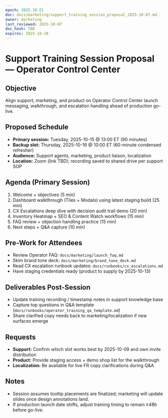 ```yaml
---
epoch: 2025.10.E1
doc: docs/marketing/support_training_session_proposal_2025-10-07.md
owner: marketing
last_reviewed: 2025-10-07
doc_hash: TBD
expires: 2025-10-18
---
```

# Support Training Session Proposal — Operator Control Center

## Objective
Align support, marketing, and product on Operator Control Center launch messaging, walkthrough, and escalation handling ahead of production go-live.

## Proposed Schedule
- **Primary session:** Tuesday, 2025-10-15 @ 13:00 ET (90 minutes)
- **Backup slot:** Thursday, 2025-10-16 @ 10:00 ET (60-minute condensed refresher)
- **Audience:** Support agents, marketing, product liaison, localization
- **Location:** Zoom (link TBD); recording saved to shared drive per support SOP

## Agenda (Primary Session)
1. Welcome + objectives (5 min)
2. Dashboard walkthrough (Tiles + Modals) using latest staging build (25 min)
3. CX Escalations deep dive with decision audit trail demo (20 min)
4. Inventory Heatmap + SEO & Content Watch workflows (15 min)
5. FAQ review + objection handling practice (15 min)
6. Next steps + Q&A capture (10 min)

## Pre-Work for Attendees
- Review Operator FAQ: `docs/marketing/launch_faq.md`
- Skim brand tone deck: `docs/marketing/brand_tone_deck.md`
- Read CX escalation runbook updates: `docs/runbooks/cx_escalations.md`
- Have staging credentials ready (product to supply by 2025-10-13)

## Deliverables Post-Session
- Update training recording / timestamp notes in support knowledge base
- Capture top questions in Q&A template (`docs/runbooks/operator_training_qa_template.md`)
- Share clarified copy needs back to marketing/localization if new surfaces emerge

## Requests
- **Support:** Confirm which slot works best by 2025-10-09 and own invite distribution
- **Product:** Provide staging access + demo shop list for the walkthrough
- **Localization:** Be available for live FR copy clarifications during Q&A

## Notes
- Session assumes tooltip placements are finalized; marketing will update slides once design annotations land.
- If production launch date shifts, adjust training timing to remain ≥48h before go-live.

